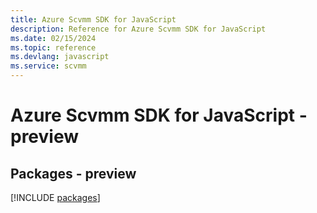 ```yaml
---
title: Azure Scvmm SDK for JavaScript
description: Reference for Azure Scvmm SDK for JavaScript
ms.date: 02/15/2024
ms.topic: reference
ms.devlang: javascript
ms.service: scvmm
---
```

# Azure Scvmm SDK for JavaScript - preview
## Packages - preview
[!INCLUDE [packages](scvmm-index.md)]